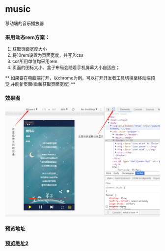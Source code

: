 # music
移动端的音乐播放器


### 采用动态rem方案：
1. 获取页面宽度大小 
2. 将10rem设置为页面宽度，并写入css
3. css所用单位均采用rem
4. 页面的图标大小、盒子布局会随着手机屏幕大小自适应；


** 如果要在电脑端打开，以chrome为例，可以打开开发者工具切换至移动端预览,并刷新页面(重新获取页面宽度)  **

### 效果图
![预览图片](./src/AS%40PPXFF79V8%5BN%5D%25%7D6J%5BEVE.png)


### [预览地址](http://htmlpreview.github.io/?https://github.com/zhuyutrisla/music/blob/master/index.html)


### [预览地址2](http://js.jirengu.com/suheh)
